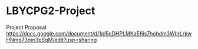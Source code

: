 # LBYCPG2-Project

Project Proposal
https://docs.google.com/document/d/1pl5oDHPLMKaE6is7hohdm3WIIrLrkwHNmp73om3pSqM/edit?usp=sharing
